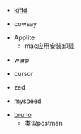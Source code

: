 <!-- home lab -->
+ [kiftd](https://github.com/KOHGYLW/kiftd)

<!-- libs -->
+ cowsay


<!-- MAC -->
+ Applite
    + mac应用安装卸载


<!-- cli -->
+ warp

<!-- ai -->
+ cursor


<!-- ide -->
+ zed


<!-- homelab -->
+ [myspeed](https://github.com/gnmyt/myspeed)


<!-- develop -->
+ [bruno](https://github.com/usebruno/bruno)
    + 类似postman